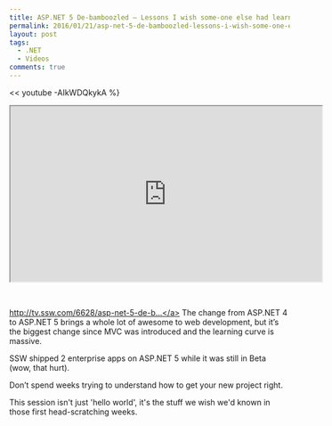 ```yaml
---
title: ASP.NET 5 De-bamboozled – Lessons I wish some-one else had learned
permalink: 2016/01/21/asp-net-5-de-bamboozled-lessons-i-wish-some-one-else-had-learned/
layout: post
tags:
  - .NET
  - Videos
comments: true
---
```


<< youtube -AIkWDQkykA %}
<iframe width="560" height="315" src="https://www.youtube.com/embed/-AIkWDQkykA" ></iframe>

 

<a class="yt-uix-redirect-link" title="http://tv.ssw.com/6628/asp-net-5-de-bamboozled-lessons-i-wish-some-one-else-had-learned-adam-stephensen" href="http://tv.ssw.com/6628/asp-net-5-de-bamboozled-lessons-i-wish-some-one-else-had-learned-adam-stephensen" target="_blank" rel="nofollow">http://tv.ssw.com/6628/asp-net-5-de-b...</a> The change from ASP.NET 4 to ASP.NET 5 brings a whole lot of awesome to web development, but it’s the biggest change since MVC was introduced and the learning curve is massive.

SSW shipped 2 enterprise apps on ASP.NET 5 while it was still in Beta (wow, that hurt).

Don’t spend weeks trying to understand how to get your new project right.

This session isn't just 'hello world', it's the stuff we wish we'd known in those first head-scratching weeks.

